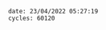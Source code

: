 

                date: 23/04/2022 05:27:19
                cycles: 60120

                         